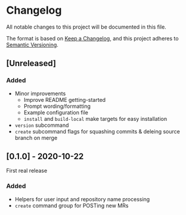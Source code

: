 # Changelog
All notable changes to this project will be documented in this file.

The format is based on [Keep a Changelog](https://keepachangelog.com/en/1.0.0/),
and this project adheres to [Semantic Versioning](https://semver.org/spec/v2.0.0.html).

## [Unreleased]
### Added
 * Minor improvements
   - Improve README getting-started
   - Prompt wording/formatting
   - Example configuration file
   - `install` and `build-local` make targets for easy installation
 * `version` subcommand
 * `create` subcommand flags for squashing commits & deleing source branch on merge

## [0.1.0] - 2020-10-22
First real release
### Added
 * Helpers for user input and repository name processing
 * `create` command group for POSTing new MRs


